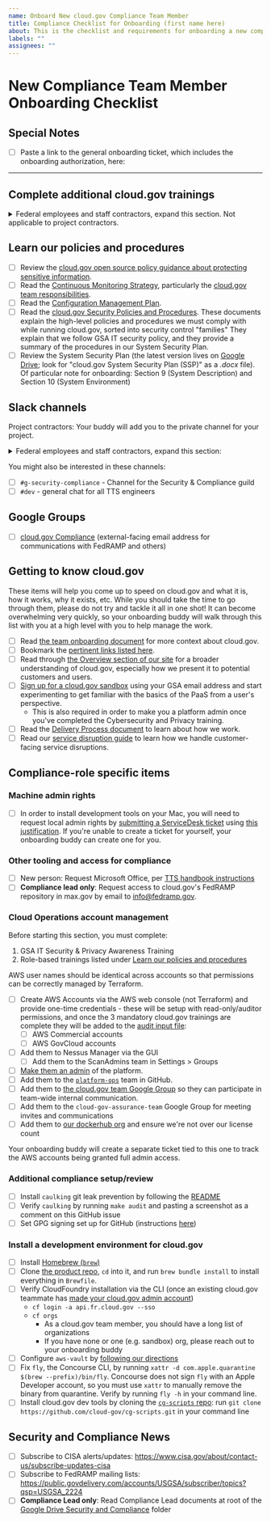 ```yaml
---
name: Onboard New cloud.gov Compliance Team Member
title: Compliance Checklist for Onboarding (first name here)
about: This is the checklist and requirements for onboarding a new compliance team member to the cloud.gov team
labels: ""
assignees: ""
---
```


# New Compliance Team Member Onboarding Checklist

## Special Notes

- [ ] Paste a link to the general onboarding ticket, which includes the onboarding authorization, here:

---

## Complete additional cloud.gov trainings

<details>
  <summary>
    Federal employees and staff contractors, expand this section. Not applicable to project contractors.
  </summary>

Compliance staff who are federal employees or staff contractors have a Contingency Plan role and may participate in Incident Response, so they must complete the CP and IR trainings. Project contractors do not need to complete these trainings. Check one of the following:

- [ ] Coordinate with your onboarding buddy to schedule Contingency Planning training within 60 days. (and annually after that). This will cover the following document, which you should also review before or after training:
  - [ ] Read the [Contingency Plan](https://cloud.gov/docs/ops/contingency-plan/).
- [ ] Coordinate with your onboarding buddy to schedule [Incident Response Training](https://docs.google.com/presentation/d/1AZjQE8zBzMRWZIFUuJPkJLted1ykGtALrLPoPRx5Vls/edit#slide=id.p) within 60 days of joining the team (and annually after that). This will cover the following document, which you should also review before or after training:
  - [ ] Read the [Incident Response Guide](https://cloud.gov/docs/ops/security-ir/).

</details>

## Learn our policies and procedures

- [ ] Review the [cloud.gov open source policy guidance about protecting sensitive information](https://github.com/18F/open-source-policy/blob/master/practice.md#protecting-sensitive-information).
- [ ] Read the [Continuous Monitoring Strategy](https://cloud.gov/docs/ops/continuous-monitoring/), particularly the [cloud.gov team responsibilities](https://cloud.gov/docs/ops/continuous-monitoring/#cloud-gov-team).
- [ ] Read the [Configuration Management Plan](https://cloud.gov/docs/ops/configuration-management/).
- [ ] Read the [cloud.gov Security Policies and Procedures](https://github.com/cloud-gov/cg-compliance-docs). These documents explain the high-level policies and procedures we must comply with while running cloud.gov, sorted into security control "families" They explain that we follow GSA IT security policy, and they provide a summary of the procedures in our System Security Plan.
- [ ] Review the System Security Plan (the latest version lives on [Google Drive](https://drive.google.com/drive/u/0/folders/0B6fPl5s12igNX3JwR2xFZVpmek0); look for "cloud.gov System Security Plan (SSP)" as a _.docx_ file). Of particular note for onboarding: Section 9 (System Description) and Section 10 (System Environment)

## Slack channels

Project contractors: Your buddy will add you to the private channel for your project.

<details>
  <summary>
    Federal employees and staff contractors, expand this section:
  </summary>

Your onboarding buddy will add you to these Slack channels:

- [ ] `#cg-aws-security` - private channel where bots post security notices
- [ ] `#cg-billing` - private business development channel (if applicable)
- [ ] `#cg-incidents` - private channel for incident response
- [ ] `#cg-ops-banter` - private channel for operations/engineering banter
- [ ] `#cg-priv-all` - private channel for in-team discussion
- [ ] `#cg-priv-compliance` - private channel for security and compliance discussions

</details>

You might also be interested in these channels:

- [ ] `#g-security-compliance` - Channel for the Security & Compliance guild
- [ ] `#dev` - general chat for all TTS engineers

## Google Groups

- [ ] [cloud.gov Compliance](https://groups.google.com/a/gsa.gov/g/cloud-gov-compliance/members) (external-facing email address for communications with FedRAMP and others)

## Getting to know cloud.gov

These items will help you come up to speed on cloud.gov and what it is, how it works, why it exists, etc. While you
should take the time to go through them, please do not try and tackle it all in one shot! It can become overwhelming
very quickly, so your onboarding buddy will walk through this list with you at a high level with you to help manage the work.

- [ ] Read [the team onboarding document](https://github.com/cloud-gov/product/blob/main/Onboarding.md) for more context about cloud.gov.
- [ ] Bookmark the [pertinent links listed here](https://github.com/cloud-gov/product/blob/main/PertinentLinks.md).
- [ ] Read through [the Overview section of our site](https://cloud.gov/docs/overview/what-is-cloudgov/) for a broader understanding of cloud.gov, especially how we present it to potential customers and users.
- [ ] [Sign up for a cloud.gov sandbox](https://cloud.gov/sign-up/#get-trial-access-and-a-free-sandbox-space) using your GSA email address and start experimenting to get familiar with the basics of the PaaS from a user's perspective.
  - This is also required in order to make you a platform admin once you've completed the Cybersecurity and Privacy training.
- [ ] Read the [Delivery Process document](https://github.com/cloud-gov/product/blob/main/StoryLifecycle.md) to learn about how we work.
- [ ] Read our [service disruption guide](https://cloud.gov/docs/ops/service-disruption-guide/) to learn how we handle customer-facing service disruptions.

## Compliance-role specific items

### Machine admin rights

- [ ] In order to install development tools on your Mac, you will need to request local admin rights by [submitting a ServiceDesk ticket](https://docs.google.com/document/d/1xepZsh83lxPDykrb1NXoeHxj8m78qsdW-9KqzO_CHOQ/edit) using [this justification](https://docs.google.com/document/d/1YGid3pTji5W_M9RuF1GDf614BVkLIRDmSrt1tDbej-o/edit). If you're unable to create a ticket for yourself, your onboarding buddy can create one for you.

### Other tooling and access for compliance

- [ ] New person: Request Microsoft Office, per [TTS handbook instructions](https://handbook.tts.gsa.gov/tools/office/)
- [ ] **Compliance lead only**: Request access to cloud.gov's FedRAMP repository in max.gov by email to <info@fedramp.gov>.

### Cloud Operations account management

Before starting this section, you must complete:

1. GSA IT Security & Privacy Awareness Training
1. Role-based trainings listed under [Learn our policies and procedures](#learn-our-policies-and-procedures)

AWS user names should be identical across accounts so that permissions can be correctly managed by Terraform.

- [ ] Create AWS Accounts via the AWS web console (not Terraform) and provide one-time credentials - these will be setup with read-only/auditor permissions, and once the 3 mandatory cloud.gov trainings are complete they will be added to the [audit input file](https://github.com/cloud-gov/cg-compliance/blob/master/audit/inputs.yml):
  - [ ] AWS Commercial accounts
  - [ ] AWS GovCloud accounts
- [ ] Add them to Nessus Manager via the GUI
  - [ ] Add them to the ScanAdmins team in Settings > Groups
- [ ] [Make them an admin](https://cloud.gov/docs/ops/managing-users/#managing-admins) of the platform.
- [ ] Add them to the [`platform-ops`](https://github.com/orgs/cloud-gov/teams/platform-ops) team in GitHub.
- [ ] Add them to [the cloud.gov team Google Group](https://groups.google.com/a/gsa.gov/forum/?hl=en#!forum/cloud-gov) so they can participate in team-wide internal communication.
- [ ] Add them to the `cloud-gov-assurance-team` Google Group for meeting invites and communications
- [ ] Add them to [our dockerhub org](https://hub.docker.com/orgs/cloudgov) and ensure we're not over our license count

Your onboarding buddy will create a separate ticket tied to this one to track the AWS accounts being granted full admin access.

### Additional compliance setup/review

- [ ] Install `caulking` git leak prevention by following the [README](https://github.com/cloud-gov/caulking/blob/main/README.md)
- [ ] Verify `caulking` by running `make audit` and pasting a screenshot as a comment on this GitHub issue
- [ ] Set GPG signing set up for GitHub (instructions [here](https://docs.google.com/document/d/11UDxvfkhncyLEs-NUCniw2u54j4uQBqsR2SBiLYPUZc/edit))

### Install a development environment for cloud.gov

- [ ] Install [Homebrew (`brew`)](https://brew.sh/)
- [ ] Clone [the product repo](https://github.com/cloud-gov/product), `cd` into it, and run `brew bundle install` to install everything in `Brewfile`.
- [ ] Verify CloudFoundry installation via the CLI (once an existing cloud.gov teammate has [made your cloud.gov admin account](https://cloud.gov/docs/ops/managing-users/#creating-admins))
  - `cf login -a api.fr.cloud.gov --sso`
  - `cf orgs`
    - As a cloud.gov team member, you should have a long list of organizations
    - If you have none or one (e.g. sandbox) org, please reach out to your onboarding buddy
- [ ] Configure `aws-vault` by [following our directions](https://cloud.gov/docs/ops/secrets/#aws-credentials)
- [ ] Fix `fly`, the Concourse CLI, by running `xattr -d com.apple.quarantine $(brew --prefix)/bin/fly`. Concourse does not sign `fly` with an Apple Developer account, so you must use `xattr` to manually remove the binary from quarantine. Verify by running `fly -h` in your command line.
- [ ] Install cloud.gov dev tools by cloning the [`cg-scripts` repo](https://github.com/cloud-gov/cg-scripts/): run `git clone https://github.com/cloud-gov/cg-scripts.git` in your command line

## Security and Compliance News

- [ ] Subscribe to CISA alerts/updates: <https://www.cisa.gov/about/contact-us/subscribe-updates-cisa>
- [ ] Subscribe to FedRAMP mailing lists: <https://public.govdelivery.com/accounts/USGSA/subscriber/topics?qsp=USGSA_2224>
- [ ] **Compliance Lead only**: Read Compliance Lead documents at root of the [Google Drive Security and Compliance](https://drive.google.com/drive/u/0/folders/1_vAXZsdVFYssR1DRCaavBCoDE_uxQCI5) folder
